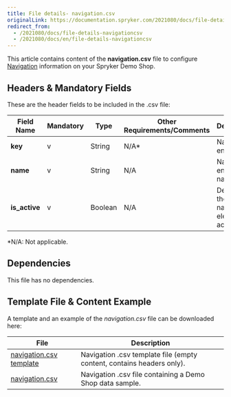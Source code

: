 ```yaml
---
title: File details- navigation.csv
originalLink: https://documentation.spryker.com/2021080/docs/file-details-navigationcsv
redirect_from:
  - /2021080/docs/file-details-navigationcsv
  - /2021080/docs/en/file-details-navigationcsv
---
```


This article contains content of the **navigation.csv** file to configure [Navigation](https://documentation.spryker.com/docs/navigation-feature-overview) information on your Spryker Demo Shop.

## Headers & Mandatory Fields 
These are the header fields to be included in the .csv file:

| Field Name | Mandatory | Type | Other Requirements/Comments | Description |
| --- | --- | --- | --- | --- |
| **key** | v | String |N/A* | Navigation entity key. |
| **name** | v | String |N/A | Navigation entity name. |
| **is_active** | v | Boolean |N/A | Defines if the navigation element is active. |
*N/A: Not applicable.

## Dependencies

This file has no dependencies.

## Template File & Content Example
A template and an example of the *navigation.csv*  file can be downloaded here:

| File | Description |
| --- | --- |
| [navigation.csv template](https://spryker.s3.eu-central-1.amazonaws.com/docs/Developer+Guide/Back-End/Data+Manipulation/Data+Ingestion/Data+Import/Data+Import+Categories/Navigation+Setup/Template+navigation.csv) | Navigation .csv template file (empty content, contains headers only). |
| [navigation.csv](https://spryker.s3.eu-central-1.amazonaws.com/docs/Developer+Guide/Back-End/Data+Manipulation/Data+Ingestion/Data+Import/Data+Import+Categories/Navigation+Setup/navigation.csv) | Navigation .csv file containing a Demo Shop data sample. |


